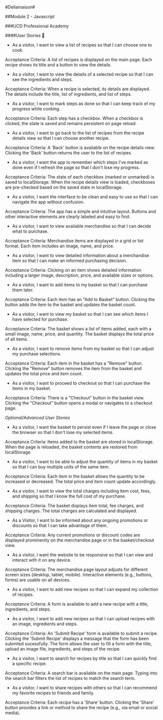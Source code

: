 #Dellamaison#

##Module 2 - Javascript

###UCD Professional Academy

####User Stories 🍏

- As a visitor, I want to view a list of recipes so that I can choose one to cook.

Acceptance Criteria:
A list of recipes is displayed on the main page.
Each recipe shows its title and a button to view the details.

- As a visitor, I want to view the details of a selected recipe so that I can see the ingredients and steps.

Acceptance Criteria:
When a recipe is selected, its details are displayed.
The details include the title, list of ingredients, and list of steps.

- As a visitor, I want to mark steps as done so that I can keep track of my progress while cooking.

Acceptance Criteria:
Each step has a checkbox.
When a checkbox is clicked, the state is saved and remains persistent on page reload.

- As a visitor, I want to go back to the list of recipes from the recipe details view so that I can choose another recipe.

Acceptance Criteria:
A 'Back' button is available on the recipe details view.
Clicking the 'Back' button returns the user to the list of recipes.

- As a visitor, I want the app to remember which steps I've marked as done even if I refresh the page so that I don't lose my progress.

Acceptance Criteria:
The state of each checkbox (marked or unmarked) is saved to localStorage.
When the recipe details view is loaded, checkboxes are pre-checked based on the saved state in localStorage.

- As a visitor, I want the interface to be clean and easy to use so that I can navigate the app without confusion.

Acceptance Criteria:
The app has a simple and intuitive layout.
Buttons and other interactive elements are clearly labeled and easy to find.

- As a visitor, I want to view available merchandise so that I can decide what to purchase.
  
Acceptance Criteria:
Merchandise items are displayed in a grid or list format.
Each item includes an image, name, and price.

- As a visitor, I want to view detailed information about a merchandise item so that I can make an informed purchasing decision.
  
Acceptance Criteria:
Clicking on an item shows detailed information including a larger image, description, price, and available sizes or options.

- As a visitor, I want to add items to my basket so that I can purchase them later.
  
Acceptance Criteria:
Each item has an "Add to Basket" button.
Clicking the button adds the item to the basket and updates the basket count.


- As a visitor, I want to view my basket so that I can see which items I have selected for purchase.
  
Acceptance Criteria:
The basket shows a list of items added, each with a small image, name, price, and quantity.
The basket displays the total price of all items.

- As a visitor, I want to remove items from my basket so that I can adjust my purchase selections.
  
Acceptance Criteria:
Each item in the basket has a "Remove" button.
Clicking the "Remove" button removes the item from the basket and updates the total price and item count.

- As a visitor, I want to proceed to checkout so that I can purchase the items in my basket.
  
Acceptance Criteria:
There is a "Checkout" button in the basket view.
Clicking the "Checkout" button opens a modal or navigates to a checkout page.

*Optional/Advanced User Stories*

- As a visitor, I want the basket to persist even if I leave the page or close the browser so that I don't lose my selected items.
  
Acceptance Criteria:
Items added to the basket are stored in localStorage.
When the page is reloaded, the basket contents are restored from localStorage.

- As a visitor, I want to be able to adjust the quantity of items in my basket so that I can buy multiple units of the same item.
  
Acceptance Criteria:
Each item in the basket allows the quantity to be increased or decreased.
The total price and item count update accordingly.

- As a visitor, I want to view the total charges including item cost, fees, and shipping so that I know the full cost of my purchase.
  
Acceptance Criteria:
The basket displays item total, fee charges, and shipping charges.
The total charges are calculated and displayed.

- As a Visitor, I want to be informed about any ongoing promotions or discounts so that I can take advantage of them.
  
Acceptance Criteria:
Any current promotions or discount codes are displayed prominently on the merchandise page or in the basket/checkout view.

- As a visitor, I want the website to be responsive so that I can view and interact with it on any device.
  
Acceptance Criteria:
The merchandise page layout adjusts for different screen sizes (desktop, tablet, mobile).
Interactive elements (e.g., buttons, forms) are usable on all devices.

- As a visitor, I want to add new recipes so that I can expand my collection of recipes.

Acceptance Criteria:
A form is available to add a new recipe with a title, ingredients, and steps.

- As a visitor, I want to add new recipes so that I can upload recipes with an image, ingredients and steps.

Acceptance Criteria:
An 'Submit Recipe' form is available to submit a recipe.
Clicking the 'Submit Recipe' displays a message that the form has been submited sucessfully.
The form allows the user to fill a form with the title, upload an image file, ingredients, and steps of the recipe.

- As a visitor, I want to search for recipes by title so that I can quickly find a specific recipe.

Acceptance Criteria:
A search bar is available on the main page.
Typing into the search bar filters the list of recipes to match the search term.

- As a visitor, I want to share recipes with others so that I can recommend my favorite recipes to friends and family.

Acceptance Criteria:
Each recipe has a 'Share' button.
Clicking the 'Share' button provides a link or method to share the recipe (e.g., via email or social media).
